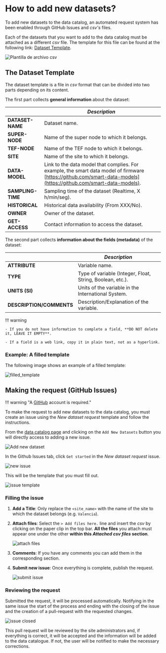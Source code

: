 # How to add new datasets?

To add new datasets to the data catalog, an automated request system has been enabled through GitHub Issues and _csv's_ files. 

Each of the datasets that you want to add to the data catalog must be attached as a different _csv_ file. The template for this file can be found at the following link: [Dataset Template](https://github.com/CitComAI-Hub/CitComAI-Hub.github.io/blob/main/templates/NEW_DATASET_TEMPLATE.csv).

![Plantilla de archivo csv](./img/dataset_template_empty.png)

## The Dataset Template

The dataset template is a file in _csv_ format that can be divided into two parts depending on its content. 

The first part collects **general information** about the dataset:

|                  | *Description* |
| ---------------- | ------------- |
| **DATASET-NAME** | Dataset name.  |
| **SUPER-NODE**   | Name of the super node to which it belongs.| 
| **TEF-NODE** | Name of the TEF node to which it belongs. |
| **SITE** | Name of the site to which it belongs. |
| **DATA-MODEL** | Link to the data model that complies. For example, the smart data model of firmware [https://github.com/smart-data-models](https://github.com/smart-data-models). | 
| **SAMPLING-TIME** | Sampling time of the dataset (Realtime, X h/min/seg). |
| **HISTORICAL** | Historical data availability (From XXX/No). |
| **OWNER** | Owner of the dataset. |
| **GET-ACCESS** | Contact information to access the dataset. |

The second part collects **information about the fields (metadata)** of the dataset:

|                  | *Description* |
| ---------------- | ------------- |
| **ATTRIBUTE** | Variable name. |
| **TYPE** | Type of variable (Integer, Float, String, Boolean, etc.). |
| **UNITS (SI)** | Units of the variable in the International System. |
| **DESCRIPTION/COMMENTS** | Description/Explanation of the variable. |

!!! warning

    - If you do not have information to complete a field, **DO NOT delete it, LEAVE IT EMPTY**.

    - If a field is a web link, copy it in plain text, not as a hyperlink.

### Example: A filled template

The following image shows an example of a filled template:

![filled_template](./img/filled_template.png)


## Making the request (GitHub Issues)

!!! warning "A [GitHub](https://github.com/) account is required."

To make the request to add new datasets to the data catalog, you must create an issue using the *New dataset request* template and follow the instructions.

From the [data catalog page](./index.md) and clicking on the `Add New Datasets` button you will directly access to adding a new issue.

![Add new dataset](./img/1_new_dataset.png)

In the Github Issues tab, click `Get started` in the *New dataset request* issue.

![new issue](./img/2_new_issue_dataset.png)

This will be the template that you must fill out.

![issue template](./img/3_issue_template.png)

### Filling the issue

1. **Add a Title**: Only replace the `<site_name>` with the name of the site to which the dataset belongs (e.g. `Valencia`).
2. **Attach files**: Select the `> Add files here.` line and insert the _csv_ by clicking on the paper clip in the top bar. **All the files** you attach must appear one under the other **within this *Attached _csv_ files* section**.

    ![attach files](./img/4_attach_files.png)

3. **Comments**: If you have any comments you can add them in the corresponding section.
4. **Submit new issue**: Once everything is complete, publish the request.

    ![submit issue](./img/5_submit_issue.png)

### Reviewing the request

Submitted the request, it will be processed automatically. Notifying in the same issue the start of the process and ending with the closing of the issue and the creation of a pull-request with the requested changes. 

![issue closed](./img/6_automatic_issue.png)

This pull request will be reviewed by the site administrators and, if everything is correct, it will be accepted and the information will be added to the data catalogue. If not, the user will be notified to make the necessary corrections.